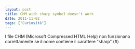 ```yaml
---
layout: post
title: CHM with sharp symbol doesn't work
date: 2011-11-02
tags: ["Curiosità"]
---
```


I file CHM (Microsoft Compressed HTML Help) non funzionano correttamente se il nome contiene il carattere "sharp" (#)